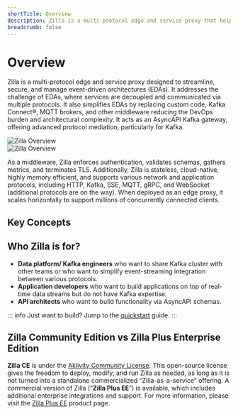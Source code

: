 ```yaml
---
shortTitle: Overview
description: Zilla is a multi-protocol edge and service proxy that helps streamline, secure, and manage event-driven architectures. This article highlights the core concepts of Zilla and give overall overview of Zilla documentation.
breadcrumb: false
---
```


# Overview

Zilla is a multi-protocol edge and service proxy designed to streamline, secure, and manage event-driven architectures (EDAs). It addresses the challenge of EDAs, where services are decoupled and communicated via multiple protocols. It also simplifies EDAs by replacing custom code, Kafka Connect®, MQTT brokers, and other middleware reducing the DevOps burden and architectural complexity. It acts as an AsyncAPI Kafka gateway, offering advanced protocol mediation, particularly for Kafka.

<div class="dark-only">
  <img src="/assets/zilla-overview-new.gif" data-duration="2000" alt="Zilla Overview" class="freeze-after-play"/>
</div>

<div class="light-only">
  <img src="/assets/zilla-overview-new-light.gif" data-duration="2000" alt="Zilla Overview" class="freeze-after-play"/>
</div>

As a middleware, Zilla enforces authentication, validates schemas, gathers metrics, and terminates TLS. Additionally, Zilla is stateless, cloud-native, highly memory efficient, and supports various network and application protocols, including HTTP, Kafka, SSE, MQTT, gRPC, and WebSocket (additional protocols are on the way). When deployed as an edge proxy, it scales horizontally to support millions of concurrently connected clients.

## Key Concepts

<div class="overview_cards">
  <VPCard
    title="Protocol"
    logo="/assets/icons/protocol.svg"
    link="./concepts/protocol/README.md"
  />

  <VPCard
    title="Proxy"
    logo="/assets/icons/proxy.svg"
    link="./concepts/proxy/http/README.md"
  />

  <VPCard
    title="Data Governance"
    logo="/assets/icons/data governance.svg"
    link="./concepts/data-governance/catalog/README.md"
  />

  <VPCard
    title="Monitoring & Observability"
    logo="/assets/icons/monitoring.svg"
    link="./concepts/monitoring-observability/metrics/README.md"
  />

  <VPCard
    title="Scalability"
    logo="/assets/icons/scalability.svg"
    link="/concepts/scalability/autoscaling.md"
  />

  <VPCard
    title="Security"
    logo="/assets/icons/security.svg"
    link="./concepts/security/kafka/README.md"
  />

  <VPCard
    title="API Specifications"
    logo="/assets/icons/bring your own.svg"
    link="./concepts/api-specifications/asyncapi.md"
  />
</div>

## Who Zilla is for?

- **Data platform/ Kafka engineers** who want to share Kafka cluster with other teams or who want to simplify event-streaming integration between various protocols.
- **Application developers** who want to build applications on top of real-time data streams but do not have Kafka expertise.
- **API architects** who want to build functionality via AsyncAPI schemas.

::: info Just want to build?
Jump to the [quickstart](./getting-started/quickstart/index.md) guide.
:::

## Zilla Community Edition vs Zilla Plus Enterprise Edition

**Zilla CE** is under the [Aklivity Community License](https://github.com/aklivity/zilla/blob/develop/LICENSE-AklivityCommunity). This open-source license gives the freedom to deploy, modify, and run Zilla as needed, as long as it is not turned into a standalone commercialized “Zilla-as-a-service” offering. A commercial version of Zilla (“**Zilla Plus EE**”) is available, which includes additional enterprise integrations and support. For more information, please visit the [Zilla Plus EE](https://www.aklivity.io/products/zilla-plus) product page.
